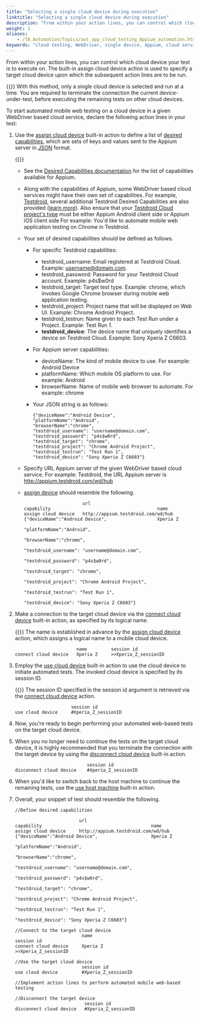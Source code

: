 ```yaml
--- 
title: "Selecting a single cloud device during execution"
linktitle: "Selecting a single cloud device during execution"
description: "From within your action lines, you can control which cloud device your test is to execute on. The built-in assign cloud device action is used to specify a target cloud device upon which the subsequent action lines are to be run."
weight: 1
aliases: 
    - /TA_Automation/Topics/aut_app_cloud_testing_Appium_automation.html
keywords: "cloud testing, WebDriver, single device, Appium, cloud services, WebDriver, workflow, single device"
---
```


From within your action lines, you can control which cloud device your test is to execute on. The built-in assign cloud device action is used to specify a target cloud device upon which the subsequent action lines are to be run.

{{<important>}} With this method, only a single cloud device is selected and run at a time. You are required to terminate the connection the current device-under-test, before executing the remaining tests on other cloud devices.

To start automated mobile web testing on a cloud device in a given WebDriver based cloud service, declare the following action lines in your test:

1.  Use the [assign cloud device](/automation-guide/action-based-testing-language/built-in-actions/system-actions/device/assign-cloud-device) built-in action to define a list of [desired capabilities](/automation-guide/application-testing/mobile-testing/testing-in-the-cloud/testarchitect-and-appium/#section_p5f_qp3_gy), which are sets of keys and values sent to the Appium server in [JSON](http://www.w3schools.com/js/js_json_syntax.asp) format.

    {{<note>}}

    -   See the [Desired Capabilities documentation](http://appium.io/slate/en/master/?ruby#appium-server-capabilities) for the list of capabilities available for Appium.
    -   Along with the capabilities of Appium, some WebDriver based cloud services might have their own set of capabilities. For example, [Testdroid](https://cloud.testdroid.com/), several additional Testdroid Desired Capabilities are also provided \([learn more](http://docs.testdroid.com/appium/testdroid-desired-caps/)\). Also ensure that your [Testdroid Cloud project's type](http://docs.testdroid.com/user-manuals/testdroid-cloud/projects/) must be either Appium Android client side or Appium iOS client side
    For example: You'd like to automate mobile web application testing on Chrome in Testdroid.

    -   Your set of desired capabilities should be defined as follows.
        -   For specific Testdroid capabilities:
            -   testdroid\_username: Email registered at Testdroid Cloud. Example: username@domain.com.
            -   testdroid\_password: Password for your Testdroid Cloud account. Example: p4s$w0rd
            -   testdroid\_target: Target test type. Example: chrome, which invokes Google Chrome browser during mobile web application testing.
            -   testdroid\_project: Project name that will be displayed on Web UI. Example: Chrome Android Project.
            -   testdroid\_testrun: Name given to each Test Run under a Project. Example: Test Run 1.
            -   **testdroid\_device**: The device name that uniquely identifies a device on Testdroid Cloud. Example: Sony Xperia Z C6603.
        -   For Appium server capabilities:
            -   deviceName: The kind of mobile device to use. For example: Android Device
            -   platformName: Which mobile OS platform to use. For example: Android
            -   browserName: Name of mobile web browser to automate. For example: chrome
        -   Your JSON string is as follows:

            ```
            {"deviceName":"Android Device",
            "platformName":"Android",
            "browserName":"chrome",
            "testdroid_username": "username@domain.com", 
            "testdroid_password": "p4s$w0rd", 
            "testdroid_target": "chrome",
            "testdroid_project": "Chrome Android Project", 
            "testdroid_testrun": "Test Run 1",
            "testdroid_device": "Sony Xperia Z C6603"}
            ```

    -   Specify URL Appium server of the given WebDriver based cloud service. For example: Testdroid, the URL Appium server is http://appium.testdroid.com/wd/hub
    -   [assign device](/automation-guide/action-based-testing-language/built-in-actions/system-actions/device/assign-cloud-device) should resemble the following.

        ```
                              url                                   capability                                        name   
        assign cloud device   http://appium.testdroid.com/wd/hub    {"deviceName":"Android Device",                   Xperia Z
                                                                     "platformName":"Android",
                                                                     "browserName":"chrome",
                                                                     "testdroid_username": "username@domain.com",
                                                                     "testdroid_password": "p4s$w0rd", 
                                                                     "testdroid_target": "chrome",
                                                                     "testdroid_project": "Chrome Android Project", 
                                                                     "testdroid_testrun": "Test Run 1",
                                                                     "testdroid_device": "Sony Xperia Z C6603"}    
        ```

2.  Make a connection to the target cloud device via the [connect cloud device](/automation-guide/action-based-testing-language/built-in-actions/system-actions/device/connect-cloud-device) built-in action, as specified by its logical name.

    {{<note>}} The name is established in advance by the [assign cloud device](/automation-guide/action-based-testing-language/built-in-actions/system-actions/device/assign-cloud-device) action, which assigns a logical name to a mobile cloud device.

    ```
                           name         session id
    connect cloud device   Xperia Z     >>Xperia_Z_sessionID
    ```

3.  Employ the [use cloud device](/automation-guide/action-based-testing-language/built-in-actions/system-actions/device/use-cloud-device) built-in action to use the cloud device to initiate automated tests. The invoked cloud device is specified by its session ID.

    {{<note>}} The session ID specified in the session id argument is retrieved via the [connect cloud device](/automation-guide/action-based-testing-language/built-in-actions/system-actions/device/connect-cloud-device) action.

    ```
                         session id
    use cloud device     #Xperia_Z_sessionID
    ```

4.  Now, you're ready to begin performing your automated web-based tests on the target cloud device.
5.  When you no longer need to continue the tests on the target cloud device, it is highly recommended that you terminate the connection with the target device by using the [disconnect cloud device](/automation-guide/action-based-testing-language/built-in-actions/system-actions/device/disconnect-cloud-device) built-in action.

    ```
                               session id
    disconnect cloud device    #Xperia_Z_sessionID
    ```

6.  When you'd like to switch back to the host machine to continue the remaining tests, use the [use host machine](/automation-guide/action-based-testing-language/built-in-actions/system-actions/device/use-host-machine) built-in action.
7.  Overall, your snippet of test should resemble the following.

    ```
    //Define desired capabilities
                  
                            url                                 capability                                         name   
    assign cloud device     http://appium.testdroid.com/wd/hub  {"deviceName":"Android Device",                    Xperia Z
                                                                 "platformName":"Android",
                                                                 "browserName":"chrome",
                                                                 "testdroid_username": "username@domain.com",
                                                                 "testdroid_password": "p4s$w0rd", 
                                                                 "testdroid_target": "chrome",
                                                                 "testdroid_project": "Chrome Android Project", 
                                                                 "testdroid_testrun": "Test Run 1",
                                                                 "testdroid_device": "Sony Xperia Z C6603"}   
                  
    //Connect to the target cloud device
                             name                                session id
    connect cloud device     Xperia Z                            >>Xperia_Z_sessionID
                  
    //Use the target cloud device
                             session id
    use cloud device         #Xperia_Z_sessionID
                  
    //Implement action lines to perform automated mobile web-based testing
                  
    //Disconnect the target device
                              session id
    disconnect cloud device   #Xperia_Z_sessionID
    ```




